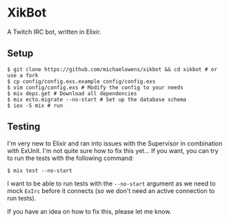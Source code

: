 XikBot
======

A Twitch IRC bot, written in Elixir.

## Setup

```
$ git clone https://github.com/michaelowens/xikbot && cd xikbot # or use a fork
$ cp config/config.exs.example config/config.exs
$ vim config/config.exs # Modify the config to your needs
$ mix deps.get # Download all dependencies
$ mix ecto.migrate --no-start # Set up the database schema
$ iex -S mix # run
```

## Testing

I'm very new to Elixir and ran into issues with the Supervisor in combination
with ExUnit. I'm not quite sure how to fix this yet... If you want, you can try
to run the tests with the following command:

```
$ mix test --no-start
```

I want to be able to run tests with the `--no-start` argument as we need to mock
`ExIrc` before it connects (so we don't need an active connection to run tests).

If you have an idea on how to fix this, please let me know.
